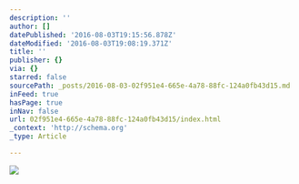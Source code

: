 ```yaml
---
description: ''
author: []
datePublished: '2016-08-03T19:15:56.878Z'
dateModified: '2016-08-03T19:08:19.371Z'
title: ''
publisher: {}
via: {}
starred: false
sourcePath: _posts/2016-08-03-02f951e4-665e-4a78-88fc-124a0fb43d15.md
inFeed: true
hasPage: true
inNav: false
url: 02f951e4-665e-4a78-88fc-124a0fb43d15/index.html
_context: 'http://schema.org'
_type: Article

---
```

![](https://the-grid-user-content.s3-us-west-2.amazonaws.com/6f3f952d-feb5-4ba9-8c37-0e3da63e2bf0.png)